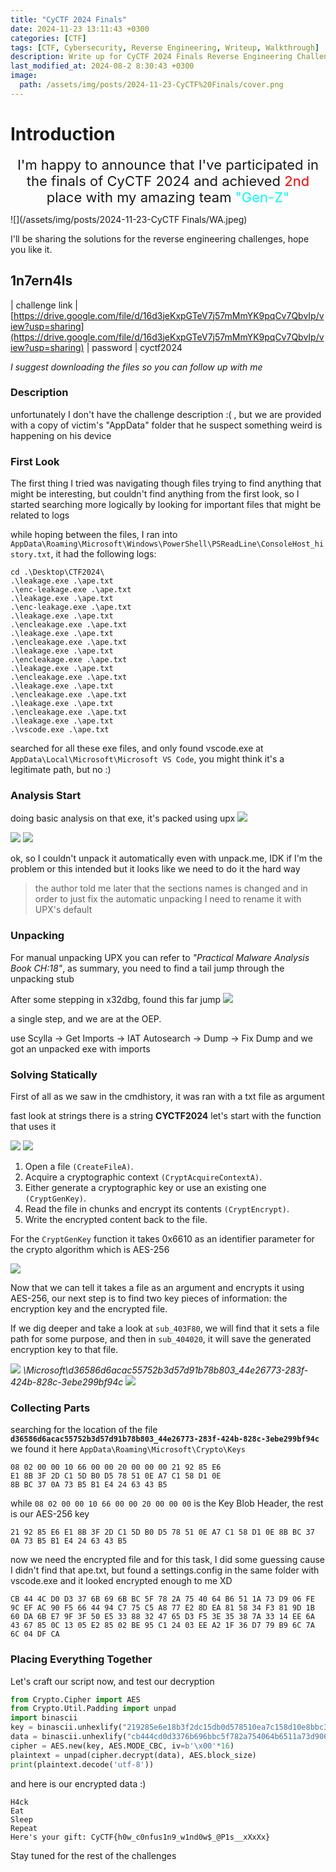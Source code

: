 ```yaml
---
title: "CyCTF 2024 Finals"
date: 2024-11-23 13:11:43 +0300
categories: [CTF]
tags: [CTF, Cybersecurity, Reverse Engineering, Writeup, Walkthrough]
description: Write up for CyCTF 2024 Finals Reverse Engineering Challenge.
last_modified_at: 2024-08-2 8:30:43 +0300
image:
  path: /assets/img/posts/2024-11-23-CyCTF%20Finals/cover.png
---
```

# Introduction

<div align="center">
  <span style="font-size:22px">I'm happy to announce that I've participated in the finals of CyCTF 2024 and achieved <span style="color:red">2nd</span> place with my amazing team <span style="color:cyan">"Gen-Z"</span></span>
</div>

![](/assets/img/posts/2024-11-23-CyCTF Finals/WA.jpeg)

I'll be sharing the solutions for the reverse engineering challenges, hope you like it.

## 1n7ern4ls

| challenge link              | [https://drive.google.com/file/d/16d3jeKxpGTeV7j57mMmYK9pqCv7QbvIp/view?usp=sharing](https://drive.google.com/file/d/16d3jeKxpGTeV7j57mMmYK9pqCv7QbvIp/view?usp=sharing)
| password                    | cyctf2024

*I suggest downloading the files so you can follow up with me*
### Description
unfortunately I don't have the challenge description :( , but we are provided  with a copy of victim's "AppData" folder that he suspect something weird is happening on his device

### First Look
The first thing I tried was navigating though files trying to find anything that might be interesting, but couldn't find anything from the first look, so I started searching more logically by looking for important files that might be related to logs

while hoping between the files, I ran into `AppData\Roaming\Microsoft\Windows\PowerShell\PSReadLine\ConsoleHost_history.txt`, it had the following logs:
```
cd .\Desktop\CTF2024\
.\leakage.exe .\ape.txt
.\enc-leakage.exe .\ape.txt
.\leakage.exe .\ape.txt
.\enc-leakage.exe .\ape.txt
.\leakage.exe .\ape.txt
.\encleakage.exe .\ape.txt
.\leakage.exe .\ape.txt
.\encleakage.exe .\ape.txt
.\leakage.exe .\ape.txt
.\encleakage.exe .\ape.txt
.\leakage.exe .\ape.txt
.\encleakage.exe .\ape.txt
.\leakage.exe .\ape.txt
.\encleakage.exe .\ape.txt
.\leakage.exe .\ape.txt
.\encleakage.exe .\ape.txt
.\leakage.exe .\ape.txt
.\vscode.exe .\ape.txt
```

searched for all these exe files, and only found vscode.exe at `AppData\Local\Microsoft\Microsoft VS Code`, you might think it's a legitimate path, but no :)

### Analysis Start
doing basic analysis on that exe, it's packed using upx
![](/assets/img/posts/2024-11-23-CyCTF%20Finals/9.png)


![](/assets/img/posts/2024-11-23-CyCTF%20Finals/2.png)
![](/assets/img/posts/2024-11-23-CyCTF%20Finals/1.png)

ok, so I couldn't unpack it automatically even with unpack.me, IDK if I'm the problem or this intended but it looks like we need to do it the hard way
> the author told me later that the sections names is changed and in order to just fix the automatic unpacking I need to rename it with UPX's default

### Unpacking

For manual unpacking UPX you can refer to *"Practical Malware Analysis Book CH:18"*, as summary, you need to find a tail jump through the unpacking stub

After some stepping in x32dbg, found this far jump
![](/assets/img/posts/2024-11-23-CyCTF%20Finals/3.png)

a single step, and we are at the OEP.

use Scylla -> Get Imports -> IAT Autosearch -> Dump -> Fix Dump and we got an unpacked exe with imports


### Solving Statically

First of all as we saw in the cmdhistory, it was ran with a txt file as argument

fast look at strings there is a string **CYCTF2024** let's start with the function that uses it

![](/assets/img/posts/2024-11-23-CyCTF%20Finals/4.png)
![](/assets/img/posts/2024-11-23-CyCTF%20Finals/6.png)

1. Open a file `(CreateFileA)`.
2. Acquire a cryptographic context `(CryptAcquireContextA)`.
3. Either generate a cryptographic key or use an existing one `(CryptGenKey)`.
4. Read the file in chunks and encrypt its contents `(CryptEncrypt)`.
5. Write the encrypted content back to the file.

For the `CryptGenKey` function it takes 0x6610 as an identifier parameter for the crypto algorithm which is AES-256

![](/assets/img/posts/2024-11-23-CyCTF%20Finals/7.png)

Now that we can tell it takes a file as an argument and encrypts it using AES-256, our next step is to find two key pieces of information: the encryption key and the encrypted file.

If we dig deeper and take a look at `sub_403F80`, we will find that it sets a file path for some purpose, and then in `sub_404020`, it will save the generated encryption key to that file.

![](/assets/img/posts/2024-11-23-CyCTF%20Finals/5.png)
_\Microsoft\d36586d6acac55752b3d57d91b78b803_44e26773-283f-424b-828c-3ebe299bf94c_
![](/assets/img/posts/2024-11-23-CyCTF%20Finals/8.png)

### Collecting Parts
searching for the location of the file **`d36586d6acac55752b3d57d91b78b803_44e26773-283f-424b-828c-3ebe299bf94c`** we found it here `AppData\Roaming\Microsoft\Crypto\Keys`

```
08 02 00 00 10 66 00 00 20 00 00 00 21 92 85 E6
E1 8B 3F 2D C1 5D B0 D5 78 51 0E A7 C1 58 D1 0E
8B BC 37 0A 73 B5 B1 E4 24 63 43 B5
```

while `08 02 00 00 10 66 00 00 20 00 00 00` is the Key Blob Header, the rest is our AES-256 key

```
21 92 85 E6 E1 8B 3F 2D C1 5D B0 D5 78 51 0E A7 C1 58 D1 0E 8B BC 37 0A 73 B5 B1 E4 24 63 43 B5
```

now we need the encrypted file and for this task, I did some guessing cause I didn't find that ape.txt, but found a settings.config in the same folder with vscode.exe and it looked encrypted enough to me XD

```
CB 44 4C D0 D3 37 6B 69 6B BC 5F 78 2A 75 40 64 B6 51 1A 73 D9 06 FE 9C EF AC 90 F5 66 44 94 C7 75 C5 A8 77 E2 8D EA 81 58 34 F3 81 9D 1B 60 DA 6B E7 9F 3F 50 E5 33 88 32 47 65 D3 F5 3E 35 38 7A 33 14 EE 6A 43 67 85 0C 13 05 E2 85 02 BE 95 C1 24 03 EE A2 1F 36 D7 79 B9 6C 7A 6C 04 DF CA
```
### Placing Everything Together
Let's craft our script now, and test our decryption

```py
from Crypto.Cipher import AES
from Crypto.Util.Padding import unpad
import binascii
key = binascii.unhexlify("219285e6e18b3f2dc15db0d578510ea7c158d10e8bbc370a73b5b1e4246343b5")
data = binascii.unhexlify("cb444cd0d3376b696bbc5f782a754064b6511a73d906fe9cefac90f5664494c775c5a877e28dea815834f3819d1b60da6be79f3f50e53388324765d3f53e35387a3314ee6a4367850c1305e28502be95c12403eea21f36d779b96c7a6c04dfca")
cipher = AES.new(key, AES.MODE_CBC, iv=b'\x00'*16)
plaintext = unpad(cipher.decrypt(data), AES.block_size)
print(plaintext.decode('utf-8'))
```
and here is our encrypted data :)
```
H4ck
Eat
Sleep
Repeat
Here's your gift: CyCTF{h0w_c0nfus1n9_w1nd0w$_@P1s__xXxXx}
```

Stay tuned for the rest of the challenges